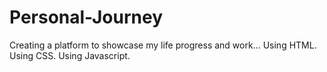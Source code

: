 # Personal-Journey
Creating a platform to showcase my life progress and work...
Using HTML.
Using CSS.
Using Javascript.

